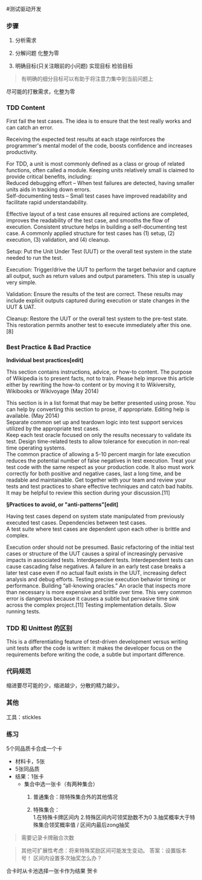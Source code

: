 #测试驱动开发

### 步骤

1. 分析需求

2. 分解问题
化整为零

3. 明确目标(只关注眼前的小问题)
实现目标
检验目标


> 有明确的细分目标可以有助于将注意力集中到当前问题上

尽可能的打散需求，化整为零

### TDD Content
First fail the test cases. The idea is to ensure that the test really works and can catch an error.

Receiving the expected test results at each stage reinforces the programmer's mental model of the code, boosts confidence and increases productivity.

For TDD, a unit is most commonly defined as a class or group of related functions, often called a module. Keeping units relatively small is claimed to provide critical benefits, including:  
Reduced debugging effort – When test failures are detected, having smaller units aids in tracking down errors.  
Self-documenting tests – Small test cases have improved readability and facilitate rapid understandability.  

Effective layout of a test case ensures all required actions are completed, improves the readability of the test case, and smooths the flow of execution. Consistent structure helps in building a self-documenting test case. A commonly applied structure for test cases has (1) setup, (2) execution, (3) validation, and (4) cleanup.

Setup: Put the Unit Under Test (UUT) or the overall test system in the state needed to run the test.

Execution: Trigger/drive the UUT to perform the target behavior and capture all output, such as return values and output parameters. This step is usually very simple.

Validation: Ensure the results of the test are correct. These results may include explicit outputs captured during execution or state changes in the UUT & UAT.

Cleanup: Restore the UUT or the overall test system to the pre-test state. This restoration permits another test to execute immediately after this one.[8]

### Best Practice & Bad Practice
**Individual best practices[edit]**

This section contains instructions, advice, or how-to content. The purpose of Wikipedia is to present facts, not to train. Please help improve this article either by rewriting the how-to content or by moving it to Wikiversity, Wikibooks or Wikivoyage (May 2014)

This section is in a list format that may be better presented using prose. You can help by converting this section to prose, if appropriate. Editing help is available. (May 2014)  
Separate common set up and teardown logic into test support services utilized by the appropriate test cases.  
Keep each test oracle focused on only the results necessary to validate its test.
Design time-related tests to allow tolerance for execution in non-real time operating systems.   
The common practice of allowing a 5-10 percent margin for late execution reduces the potential number of false negatives in test execution.
Treat your test code with the same respect as your production code. It also must work correctly for both positive and negative cases, last a long time, and be readable and maintainable.
Get together with your team and review your tests and test practices to share effective techniques and catch bad habits. It may be helpful to review this section during your discussion.[11]

**§Practices to avoid, or "anti-patterns"[edit]**

Having test cases depend on system state manipulated from previously executed test cases.
Dependencies between test cases.   
A test suite where test cases are dependent upon each other is brittle and complex.   

Execution order should not be presumed. Basic refactoring of the initial test cases 
or structure of the UUT causes a spiral of increasingly pervasive impacts in associated tests.
Interdependent tests. Interdependent tests can cause cascading false negatives. A failure in an early test case breaks a later test case even if no actual fault exists in the UUT, increasing defect analysis and debug efforts.
Testing precise execution behavior timing or performance.
Building “all-knowing oracles.” An oracle that inspects more than necessary is more expensive and brittle over time. This very common error is dangerous because it causes a subtle but pervasive time sink across the complex project.[11]
Testing implementation details.
Slow running tests.



### TDD 和 Unittest 的区别

This is a differentiating feature of test-driven development versus writing unit tests after the code is written: it makes the developer focus on the requirements before writing the code, a subtle but important difference.


### 代码规范

缩进要尽可能的少，缩进越少，分散的精力越少。


### 其他
工具：stickles


### 练习

5个同品质卡合成一个卡

* 材料卡，5张
* 5张同品质
* 结果：1张卡
	* 集合中选一张卡（有两种集合）
		1. 普通集合：除特殊集合外的其他情况
			
		2. 特殊集合：  
			1.在特殊卡牌区间内
			2.特殊区间内可领奖励数不为0
			3.抽奖概率大于特殊集合领奖概率值 / 区间内最后zong抽奖
			
		
> 需要记录卡牌融合次数

> 其他可扩展性考虑：将来特殊奖励区间可能发生变动。 答案：设置版本号！
> 区间内设置多次抽奖怎么办？


合卡时从卡池选择一张卡作为结果
贺卡